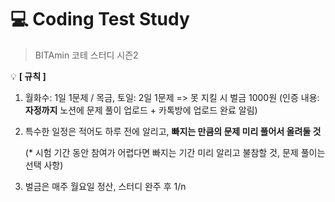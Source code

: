 # 💻 Coding Test Study

> BITAmin 코테 스터디 시즌2

💡 **[ 규칙 ]**

1. 월화수: 1일 1문제 / 목금, 토일: 2일 1문제 => 못 지킬 시 벌금 1000원
    (인증 내용: **자정까지** 노션에 문제 풀이 업로드 + 카톡방에 업로드 완료 알림)
2. 특수한 일정은 적어도 하루 전에 알리고, **빠지는 만큼의 문제 미리 풀어서 올려둘 것**
    
    (* 시험 기간 동안 참여가 어렵다면 빠지는 기간 미리 알리고 불참할 것, 문제 풀이는 선택 사항)
    
3. 벌금은 매주 월요일 정산, 스터디 완주 후 1/n
